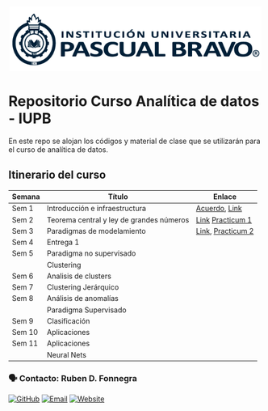 
<center> <img src="Images/iupb_logo.png" width="500px"/> </center>


# Repositorio Curso Analítica de datos - IUPB

En este repo se alojan los códigos y material de clase que se utilizarán para el curso de analítica de datos. 


## Itinerario del curso

| Semana | Título | Enlace |
|---|---|---|
| Sem 1  | Introducción e infraestructura | [Acuerdo](https://drive.google.com/file/d/11paNIQki_Kevf3In5SLwaYnS3b77iPca/view), [Link](https://docs.google.com/presentation/d/137RJFWS8mQjaWugO7EcMGUhRBeToeU6AOgmpAwaHqG8/edit?usp=sharing)
| Sem 2  | Teorema central y ley de grandes números | [Link](https://docs.google.com/presentation/d/1f4w80HbtQPWiXKut-2Ezepie1Rrp4PiCMNZJSaiMwD0/edit?usp=sharing) [Practicum 1](https://github.com/rubenfonnegra/analitica_datos/blob/master/Sem_2/Practicum_1.ipynb) 
| Sem 3  | Paradigmas de modelamiento | [Link](https://docs.google.com/presentation/d/1eyCJ1O-beCWy9SJBTVfFAMWUw-uZhOsLTS9xgi_pHgQ/edit#slide=id.g27ad74154df_0_0), [Practicum 2](https://github.com/rubenfonnegra/analitica_datos/blob/master/Sem_3/Practicum_2.ipynb)
| Sem 4  | Entrega 1
| Sem 5  | Paradigma no supervisado | 
|        | Clustering | 
| Sem 6  | Analisis de clusters | 
| Sem 7  | Clustering Jerárquico | 
| Sem 8  | Análisis de anomalías | 
|        | Paradigma Supervisado | 
| Sem 9  | Clasificación | 
| Sem 10 | Aplicaciones | 
| Sem 11 | Aplicaciones | 
|        | Neural Nets | 



### 🗣️ Contacto: Ruben D. Fonnegra

  [![GitHub](https://img.shields.io/badge/github-%23121011.svg?style=for-the-badge&logo=github&logoColor=white)](https://github.com/rubenfonnegra) 
  [![Email](https://img.shields.io/badge/Email-c14438?style=for-the-badge&logo=gmail&logoColor=white)](mailto:ruben.fonnegra@pascuabravo.edu.co "Connect via Email")
  [![Website](https://img.shields.io/badge/website-%230070D1.svg?style=for-the-badge&logo=About.me&logoColor=white)](https://rubenfonnegra.github.io/)
